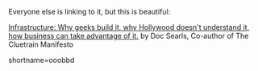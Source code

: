 <p>Everyone else is linking to it, but this is beautiful:</p>
<p><a href="http://www.searls.com/jabberconf_jun02/index.html">Infrastructure: Why geeks build it, why Hollywood doesn't understand it, how business can take advantage of it.</a> by Doc Searls, Co-author of The Cluetrain Manifesto</p>
<!--more-->
shortname=ooobbd
